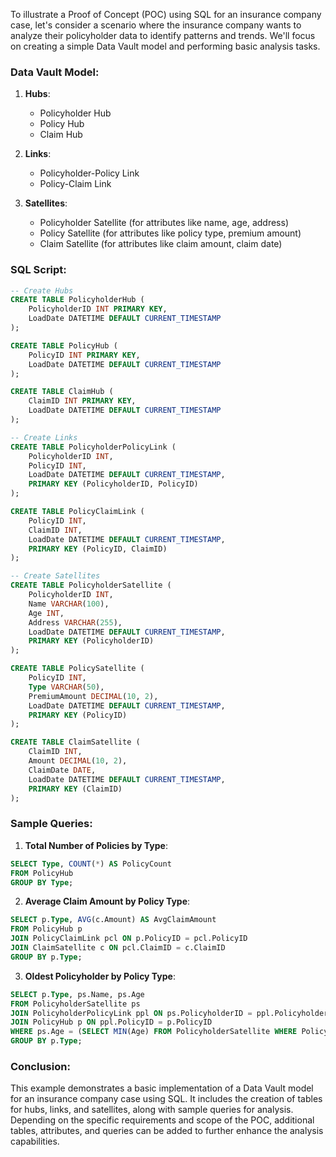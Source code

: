 To illustrate a Proof of Concept (POC) using SQL for an insurance company case, let's consider a scenario where the insurance company wants to analyze their policyholder data to identify patterns and trends.
We'll focus on creating a simple Data Vault model and performing basic analysis tasks.

### Data Vault Model:

1. **Hubs**:
   - Policyholder Hub
   - Policy Hub
   - Claim Hub

2. **Links**:
   - Policyholder-Policy Link
   - Policy-Claim Link

3. **Satellites**:
   - Policyholder Satellite (for attributes like name, age, address)
   - Policy Satellite (for attributes like policy type, premium amount)
   - Claim Satellite (for attributes like claim amount, claim date)

### SQL Script:

```sql
-- Create Hubs
CREATE TABLE PolicyholderHub (
    PolicyholderID INT PRIMARY KEY,
    LoadDate DATETIME DEFAULT CURRENT_TIMESTAMP
);

CREATE TABLE PolicyHub (
    PolicyID INT PRIMARY KEY,
    LoadDate DATETIME DEFAULT CURRENT_TIMESTAMP
);

CREATE TABLE ClaimHub (
    ClaimID INT PRIMARY KEY,
    LoadDate DATETIME DEFAULT CURRENT_TIMESTAMP
);

-- Create Links
CREATE TABLE PolicyholderPolicyLink (
    PolicyholderID INT,
    PolicyID INT,
    LoadDate DATETIME DEFAULT CURRENT_TIMESTAMP,
    PRIMARY KEY (PolicyholderID, PolicyID)
);

CREATE TABLE PolicyClaimLink (
    PolicyID INT,
    ClaimID INT,
    LoadDate DATETIME DEFAULT CURRENT_TIMESTAMP,
    PRIMARY KEY (PolicyID, ClaimID)
);

-- Create Satellites
CREATE TABLE PolicyholderSatellite (
    PolicyholderID INT,
    Name VARCHAR(100),
    Age INT,
    Address VARCHAR(255),
    LoadDate DATETIME DEFAULT CURRENT_TIMESTAMP,
    PRIMARY KEY (PolicyholderID)
);

CREATE TABLE PolicySatellite (
    PolicyID INT,
    Type VARCHAR(50),
    PremiumAmount DECIMAL(10, 2),
    LoadDate DATETIME DEFAULT CURRENT_TIMESTAMP,
    PRIMARY KEY (PolicyID)
);

CREATE TABLE ClaimSatellite (
    ClaimID INT,
    Amount DECIMAL(10, 2),
    ClaimDate DATE,
    LoadDate DATETIME DEFAULT CURRENT_TIMESTAMP,
    PRIMARY KEY (ClaimID)
);
```

### Sample Queries:

1. **Total Number of Policies by Type**:
```sql
SELECT Type, COUNT(*) AS PolicyCount
FROM PolicyHub
GROUP BY Type;
```

2. **Average Claim Amount by Policy Type**:
```sql
SELECT p.Type, AVG(c.Amount) AS AvgClaimAmount
FROM PolicyHub p
JOIN PolicyClaimLink pcl ON p.PolicyID = pcl.PolicyID
JOIN ClaimSatellite c ON pcl.ClaimID = c.ClaimID
GROUP BY p.Type;
```

3. **Oldest Policyholder by Policy Type**:
```sql
SELECT p.Type, ps.Name, ps.Age
FROM PolicyholderSatellite ps
JOIN PolicyholderPolicyLink ppl ON ps.PolicyholderID = ppl.PolicyholderID
JOIN PolicyHub p ON ppl.PolicyID = p.PolicyID
WHERE ps.Age = (SELECT MIN(Age) FROM PolicyholderSatellite WHERE PolicyholderID = ps.PolicyholderID)
GROUP BY p.Type;
```

### Conclusion:
This example demonstrates a basic implementation of a Data Vault model for an insurance company case using SQL. It includes the creation of tables for hubs, links, and satellites, 
along with sample queries for analysis. Depending on the specific requirements and scope of the POC, additional tables, attributes, and queries can be added to further enhance the analysis capabilities.
